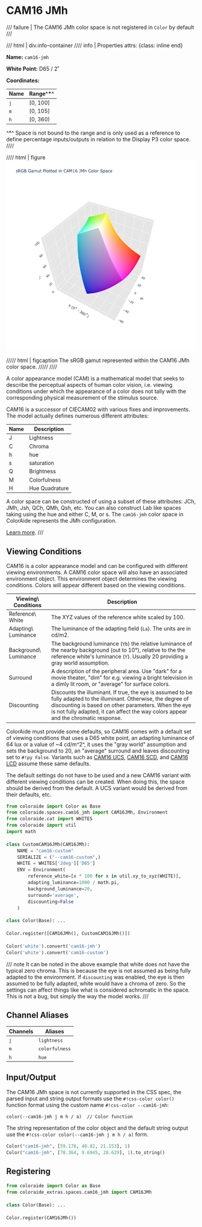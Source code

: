 # CAM16 JMh

/// failure | The CAM16 JMh color space is not registered in `Color` by default
///

/// html | div.info-container
//// info | Properties
    attrs: {class: inline end}

**Name:** `cam16-jmh`

**White Point:** D65 / 2˚

**Coordinates:**

Name | Range^\*^
---- | -----
`j`  | [0, 100]
`m`  | [0, 105]
`h`  | [0, 360)

^\*^ Space is not bound to the range and is only used as a reference to define percentage inputs/outputs in
relation to the Display P3 color space.
////

//// html | figure
![CAM16 JMh](../images/cam16-jmh-3d.png)

///// html | figcaption
The sRGB gamut represented within the CAM16 JMh color space.
/////
////

A color appearance model (CAM) is a mathematical model that seeks to describe the perceptual aspects of human color
vision, i.e. viewing conditions under which the appearance of a color does not tally with the corresponding physical
measurement of the stimulus source.

CAM16 is a successor of CIECAM02 with various fixes and improvements. The model actually defines numerous different
attributes:

Name | Description
---- | -----------
J    | Lightness
C    | Chroma
h    | hue
s    | saturation
Q    | Brightness
M    | Colorfulness
H    | Hue Quadrature

A color space can be constructed of using a subset of these attributes: JCh, JMh, Jsh, QCh, QMh, Qsh, etc. You can also
construct Lab like spaces taking using the hue and either C, M, or s. The `cam16-jmh` color space in ColorAide
represents the JMh configuration.

[Learn more](https://doi.org/10.1002/col.22131).
///

## Viewing Conditions

CAM16 is a color appearance model and can be configured with different viewing environments. A CAM16 color space will
also have an associated environment object. This environment object determines the viewing conditions. Colors will
appear different based on the viewing conditions.

Viewing\ Conditions    | Description
---------------------- | -----------
Reference\ White       | The XYZ values of the reference white scaled by 100.
Adapting\ Luminance    | The luminance of the adapting field (`La`). The units are in cd/m2.
Background\ Luminance  | The background luminance (`Yb`) the relative luminance of the nearby background (out to 10°), relative to the the reference white's luminance (`Y`). Usually 20 providing a gray world assumption.
Surround               | A description of the peripheral area. Use "dark" for a movie theater, "dim" for e.g. viewing a bright television in a dimly lit room, or "average" for surface colors.
Discounting            | Discounts the illuminant. If true, the eye is assumed to be fully adapted to the illuminant. Otherwise, the degree of discounting is based on other parameters. When the eye is not fully adapted, it can affect the way colors appear and the chromatic response.

ColorAide must provide some defaults, so CAM16 comes with a default set of viewing conditions that uses a D65 white
point, an adapting luminance of 64 lux or a value of ~4 cd/m^2^, it uses the "gray world" assumption and sets the
background to 20, an "average" surround and leaves discounting set to `#!py False`. Variants such as
[CAM16 UCS](./cam16_ucs.md), [CAM16 SCD](./cam16_scd.md), and [CAM16 LCD](./cam16_lcd.md) assume these same defaults.

The default settings do not have to be used and a new CAM16 variant with different viewing conditions can be created.
When doing this, the space should be derived from the default. A UCS variant would be derived from their defaults, etc.

```py play
from coloraide import Color as Base
from coloraide.spaces.cam16_jmh import CAM16JMh, Environment
from coloraide.cat import WHITES
from coloraide import util
import math

class CustomCAM16JMh(CAM16JMh):
    NAME = "cam16-custom"
    SERIALIZE = ("--cam16-custom",)
    WHITE = WHITES['2deg']['D65']
    ENV = Environment(
        reference_white=[x * 100 for x in util.xy_to_xyz(WHITE)],
        adapting_luminance=1000 / math.pi,
        background_luminance=20,
        surround='average',
        discounting=False
    )

class Color(Base): ...

Color.register([CAM16JMh(), CustomCAM16JMh()])

Color('white').convert('cam16-jmh')
Color('white').convert('cam16-custom')
```

/// note
It can be noted in the above example that white does not have the typical zero chroma. This is because the eye is not
assumed as being fully adapted to the environment. If `discounting` was enabled, the eye is then assumed to be fully
adapted, white would have a chroma of zero. So the settings can affect things like what is considered achromatic in the
space. This is not a bug, but simply the way the model works.
///

## Channel Aliases

Channels | Aliases
-------- | -------
`j`      | `lightness`
`m`      | `colorfulness`
`h`      | `hue`

## Input/Output

The CAM16 JMh space is not currently supported in the CSS spec, the parsed input and string output formats use
the `#!css-color color()` function format using the custom name `#!css-color --cam16-jmh`:

```css-color
color(--cam16-jmh j m h / a)  // Color function
```

The string representation of the color object and the default string output use the
`#!css-color color(--cam16-jmh j m h / a)` form.

```py play
Color("cam16-jmh", [59.178, 40.82, 21.153], 1)
Color("cam16-jmh", [78.364, 9.6945, 28.629], 1).to_string()
```

## Registering

```py
from coloraide import Color as Base
from coloraide_extras.spaces.cam16_jmh import CAM16JMh

class Color(Base): ...

Color.register(CAM16JMh())
```
